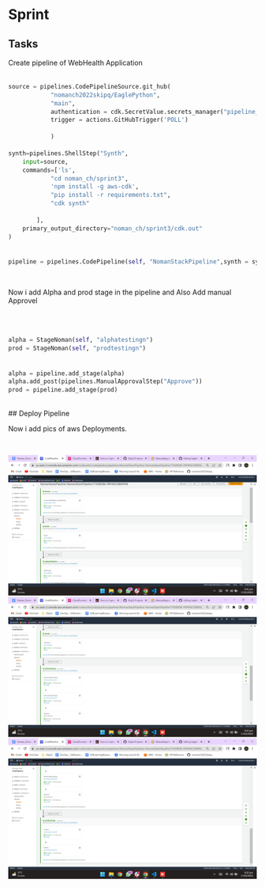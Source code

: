 # Sprint #

## Tasks

Create pipeline of WebHealth Application

```python

source = pipelines.CodePipelineSource.git_hub(
            "nomanch2022skipq/EaglePython",
            "main",
            authentication = cdk.SecretValue.secrets_manager("pipeline_test_n"),
            trigger = actions.GitHubTrigger('POLL')
            
            )
        
synth=pipelines.ShellStep("Synth",
    input=source,
    commands=['ls',
            "cd noman_ch/sprint3", 
            'npm install -g aws-cdk',
            "pip install -r requirements.txt", 
            "cdk synth"
            
        ],
    primary_output_directory="noman_ch/sprint3/cdk.out"
)


pipeline = pipelines.CodePipeline(self, "NomanStackPipeline",synth = synth)


```

<br>

Now i add Alpha and prod stage in the pipeline and Also Add manual Approvel

<br>

```python

alpha = StageNoman(self, "alphatestingn")
prod = StageNoman(self, "prodtestingn")


alpha = pipeline.add_stage(alpha)
alpha.add_post(pipelines.ManualApprovalStep("Approve"))
prod = pipeline.add_stage(prod)

```

<br>
## Deploy Pipeline

Now i add pics of aws Deployments.

<br>

![screenshot](images/pipe1.png)
<br>
![screenshot](images/pipe2.png)
<br>
![screenshot](images/pip3.png)
<br>



